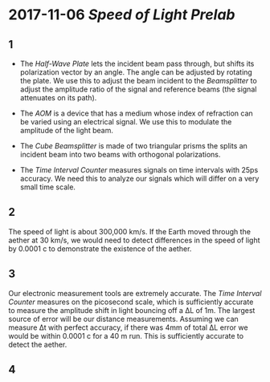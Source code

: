 # 2017-11-06 _Speed of Light Prelab_

## 1

- The *Half-Wave Plate* lets the incident beam pass through, but shifts its
  polarization vector by an angle. The angle can be adjusted by rotating the
  plate. We use this to adjust the beam incident to the *Beamsplitter* to
  adjust the amplitude ratio of the signal and reference beams (the signal
  attenuates on its path).

- The *AOM* is a device that has a medium whose index of refraction can be
  varied using an electrical signal. We use this to modulate the amplitude of
  the light beam.

- The *Cube Beamsplitter* is made of two triangular prisms the splits an
  incident beam into two beams with orthogonal polarizations.

- The *Time Interval Counter* measures signals on time intervals with 25ps
  accuracy. We need this to analyze our signals which will differ on a very
  small time scale.

## 2

The speed of light is about 300,000 km/s. If the Earth moved through the aether
at 30 km/s, we would need to detect differences in the speed of light by
0.0001 c to demonstrate the existence of the aether.

## 3

Our electronic measurement tools are extremely accurate. The *Time Interval
Counter* measures on the picosecond scale, which is sufficiently accurate to
measure the amplitude shift in light bouncing off a ΔL of 1m. The largest
source of error will be our distance measurements. Assuming we can measure Δt
with perfect accuracy, if there was 4mm of total ΔL error we would be within
0.0001 c for a 40 m run. This is sufficiently accurate to detect the aether.

## 4
